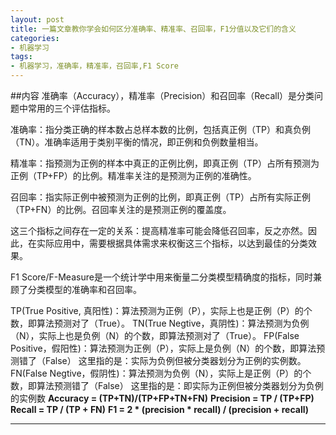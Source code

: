 ```yaml
---
layout: post
title: 一篇文章教你学会如何区分准确率、精准率、召回率，F1分值以及它们的含义
categories:
- 机器学习
tags:
- 机器学习，准确率，精准率，召回率,F1 Score
---
```




##内容 
准确率（Accuracy），精准率（Precision）和召回率（Recall）是分类问题中常用的三个评估指标。

准确率：指分类正确的样本数占总样本数的比例，包括真正例（TP）和真负例（TN）。准确率适用于类别平衡的情况，即正例和负例数量相当。

精准率：指预测为正例的样本中真正的正例比例，即真正例（TP）占所有预测为正例（TP+FP）的比例。精准率关注的是预测为正例的准确性。

召回率：指实际正例中被预测为正例的比例，即真正例（TP）占所有实际正例（TP+FN）的比例。召回率关注的是预测正例的覆盖度。

这三个指标之间存在一定的关系：提高精准率可能会降低召回率，反之亦然。因此，在实际应用中，需要根据具体需求来权衡这三个指标，以达到最佳的分类效果。

F1 Score/F-Measure是一个统计学中用来衡量二分类模型精确度的指标，同时兼顾了分类模型的准确率和召回率。

TP(True Positive, 真阳性)：算法预测为正例（P），实际上也是正例（P）的个数，即算法预测对了（True）。
TN(True Negtive，真阴性)：算法预测为负例（N），实际上也是负例（N）的个数，即算法预测对了（True）。
FP(False Positive，假阳性)：算法预测为正例（P），实际上是负例（N）的个数，即算法预测错了（False）
这里指的是：实际为负例但被分类器划分为正例的实例数。
FN(False Negtive，假阴性)：算法预测为负例（N），实际上是正例（P）的个数，即算法预测错了（False）
这里指的是：即实际为正例但被分类器划分为负例的实例数
**Accuracy = (TP+TN)/(TP+FP+TN+FN)**
**Precision = TP / (TP+FP)**
**Recall = TP / (TP + FN)**
**F1 = 2 * (precision * recall) / (precision + recall)**

----
